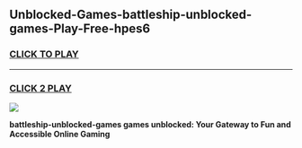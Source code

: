 
## Unblocked-Games-battleship-unblocked-games-Play-Free-hpes6
<h3>
<a href="https://premium76.site?title=battleship-unblocked-games&ref=17A">CLICK TO PLAY</a></h3>
<hr>

<h3>
<a href="https://premium76.site?title=battleship-unblocked-games&ref=17A">CLICK 2 PLAY</a>
  
</h3>

<a href="https://premium76.site?title=battleship-unblocked-games&ref=17A"><img src="https://clearcache.store/games.png"></a>


**battleship-unblocked-games games unblocked: Your Gateway to Fun and Accessible Online Gaming**
